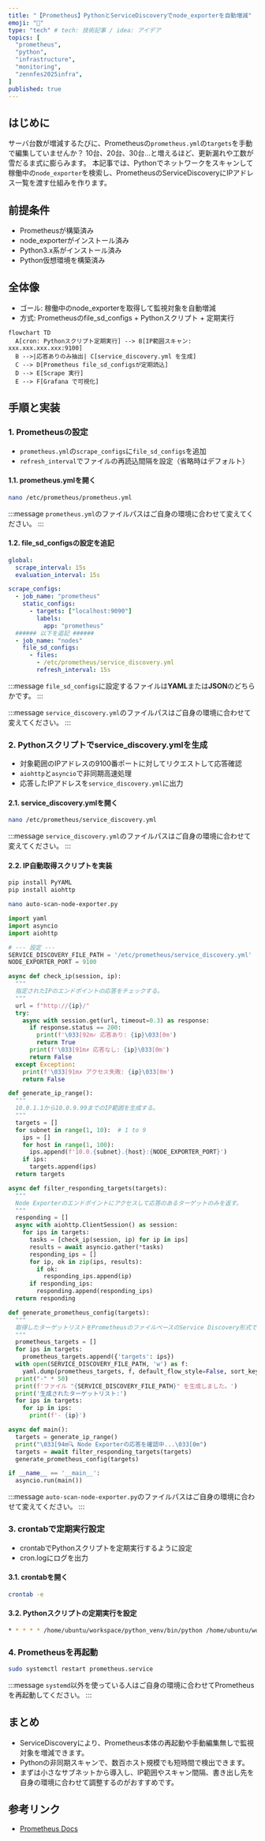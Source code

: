 ```yaml
---
title: "【Prometheus】PythonとServiceDiscoveryでnode_exporterを自動増減"
emoji: "📡"
type: "tech" # tech: 技術記事 / idea: アイデア
topics: [
  "prometheus",
  "python",
  "infrastructure",
  "monitoring",
  "zennfes2025infra",
]
published: true
---
```


## はじめに

サーバ台数が増減するたびに、Prometheusの`prometheus.yml`の`targets`を手動で編集していませんか？
10台、20台、30台…と増えるほど、更新漏れや工数が雪だるま式に膨らみます。
本記事では、Pythonでネットワークをスキャンして稼働中の`node_exporter`を検索し、PrometheusのServiceDiscoveryにIPアドレス一覧を渡す仕組みを作ります。

## 前提条件

- Prometheusが構築済み
- node_exporterがインストール済み
- Python3.x系がインストール済み
- Python仮想環境を構築済み

## 全体像

- ゴール: 稼働中のnode_exporterを取得して監視対象を自動増減
- 方式: Prometheusのfile_sd_configs + Pythonスクリプト + 定期実行

```mermaid
flowchart TD
  A[cron: Pythonスクリプト定期実行] --> B[IP範囲スキャン: xxx.xxx.xxx.xxx:9100]
  B -->|応答ありのみ抽出| C[service_discovery.yml を生成]
  C --> D[Prometheus file_sd_configsが定期読込]
  D --> E[Scrape 実行]
  E --> F[Grafana で可視化]
```

## 手順と実装

### 1. Prometheusの設定

- `prometheus.yml`の`scrape_configs`に`file_sd_configs`を追加
- `refresh_interval`でファイルの再読込間隔を設定（省略時はデフォルト）

#### 1.1. prometheus.ymlを開く

```bash
nano /etc/prometheus/prometheus.yml
```

:::message
`prometheus.yml`のファイルパスはご自身の環境に合わせて変えてください。
:::

#### 1.2. file_sd_configsの設定を追記

```yaml
global:
  scrape_interval: 15s
  evaluation_interval: 15s

scrape_configs:
  - job_name: "prometheus"
    static_configs:
      - targets: ["localhost:9090"]
        labels:
          app: "prometheus"
  ###### 以下を追記 ######
  - job_name: "nodes"
    file_sd_configs:
      - files:
        - /etc/prometheus/service_discovery.yml
        refresh_interval: 15s
```

:::message
`file_sd_configs`に設定するファイルは**YAML**または**JSON**のどちらかです。
:::

:::message
`service_discovery.yml`のファイルパスはご自身の環境に合わせて変えてください。
:::

### 2. Pythonスクリプトでservice_discovery.ymlを生成

- 対象範囲のIPアドレスの9100番ポートに対してリクエストして応答確認
- `aiohttp`と`asyncio`で非同期高速処理
- 応答したIPアドレスを`service_discovery.yml`に出力

#### 2.1. service_discovery.ymlを開く

```bash
nano /etc/prometheus/service_discovery.yml
```

:::message
`service_discovery.yml`のファイルパスはご自身の環境に合わせて変えてください。
:::

#### 2.2. IP自動取得スクリプトを実装

```bash
pip install PyYAML
pip install aiohttp
```

```bash
nano auto-scan-node-exporter.py
```

```python
import yaml
import asyncio
import aiohttp

# --- 設定 ---
SERVICE_DISCOVERY_FILE_PATH = '/etc/prometheus/service_discovery.yml'
NODE_EXPORTER_PORT = 9100

async def check_ip(session, ip):
  """
  指定されたIPのエンドポイントの応答をチェックする。
  """
  url = f"http://{ip}/"
  try:
    async with session.get(url, timeout=0.3) as response:
      if response.status == 200:
        print(f'\033[92m✓ 応答あり: {ip}\033[0m')
        return True
      print(f'\033[91m✗ 応答なし: {ip}\033[0m')
      return False
  except Exception:
    print(f'\033[91m✗ アクセス失敗: {ip}\033[0m')
    return False

def generate_ip_range():
  """
  10.0.1.1から10.0.9.99までのIP範囲を生成する。
  """
  targets = []
  for subnet in range(1, 10):  # 1 to 9
    ips = []
    for host in range(1, 100):
      ips.append(f'10.0.{subnet}.{host}:{NODE_EXPORTER_PORT}')
    if ips:
      targets.append(ips)
  return targets

async def filter_responding_targets(targets):
  """
  Node Exporterのエンドポイントにアクセスして応答のあるターゲットのみを返す。
  """
  responding = []
  async with aiohttp.ClientSession() as session:
    for ips in targets:
      tasks = [check_ip(session, ip) for ip in ips]
      results = await asyncio.gather(*tasks)
      responding_ips = []
      for ip, ok in zip(ips, results):
        if ok:
          responding_ips.append(ip)
      if responding_ips:
        responding.append(responding_ips)
  return responding

def generate_prometheus_config(targets):
  """
  取得したターゲットリストをPrometheusのファイルベースのService Discovery形式で出力する。
  """
  prometheus_targets = []
  for ips in targets:
    prometheus_targets.append({'targets': ips})
  with open(SERVICE_DISCOVERY_FILE_PATH, 'w') as f:
    yaml.dump(prometheus_targets, f, default_flow_style=False, sort_keys=False)
  print("-" * 50)
  print(f'ファイル "{SERVICE_DISCOVERY_FILE_PATH}" を生成しました。')
  print('生成されたターゲットリスト:')
  for ips in targets:
    for ip in ips:
      print(f'- {ip}')

async def main():
  targets = generate_ip_range()
  print("\033[94m🔍 Node Exporterの応答を確認中...\033[0m")
  targets = await filter_responding_targets(targets)
  generate_prometheus_config(targets)

if __name__ == '__main__':
  asyncio.run(main())
```

:::message
`auto-scan-node-exporter.py`のファイルパスはご自身の環境に合わせて変えてください。
:::

### 3. crontabで定期実行設定

- crontabでPythonスクリプトを定期実行するように設定
- cron.logにログを出力

#### 3.1. crontabを開く

```bash
crontab -e
```

#### 3.2. Pythonスクリプトの定期実行を設定

```bash
* * * * * /home/ubuntu/workspace/python_venv/bin/python /home/ubuntu/workspace/auto-scan-node-exporter.py > /home/ubuntu/workspace/cron.log 2>&1
```

### 4. Prometheusを再起動

```bash
sudo systemctl restart prometheus.service
```

:::message
`systemd`以外を使っている人はご自身の環境に合わせてPrometheusを再起動してください。
:::

## まとめ

- ServiceDiscoveryにより、Prometheus本体の再起動や手動編集無しで監視対象を増減できます。
- Pythonの非同期スキャンで、数百ホスト規模でも短時間で検出できます。
- まずは小さなサブネットから導入し、IP範囲やスキャン間隔、書き出し先を自身の環境に合わせて調整するのがおすすめです。

## 参考リンク

- [Prometheus Docs](https://prometheus.io/docs/prometheus/latest/configuration/configuration/)
